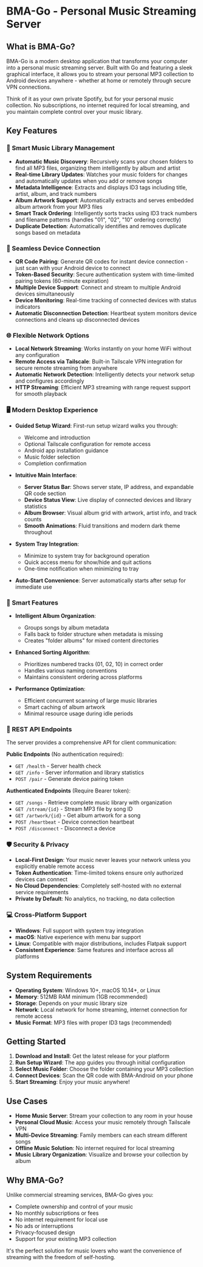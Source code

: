 # BMA-Go - Personal Music Streaming Server

## What is BMA-Go?

BMA-Go is a modern desktop application that transforms your computer into a personal music streaming server. Built with Go and featuring a sleek graphical interface, it allows you to stream your personal MP3 collection to Android devices anywhere - whether at home or remotely through secure VPN connections.

Think of it as your own private Spotify, but for your personal music collection. No subscriptions, no internet required for local streaming, and you maintain complete control over your music library.

## Key Features

### 🎵 Smart Music Library Management

- **Automatic Music Discovery**: Recursively scans your chosen folders to find all MP3 files, organizing them intelligently by album and artist
- **Real-time Library Updates**: Watches your music folders for changes and automatically updates when you add or remove songs
- **Metadata Intelligence**: Extracts and displays ID3 tags including title, artist, album, and track numbers
- **Album Artwork Support**: Automatically extracts and serves embedded album artwork from your MP3 files
- **Smart Track Ordering**: Intelligently sorts tracks using ID3 track numbers and filename patterns (handles "01", "02", "10" ordering correctly)
- **Duplicate Detection**: Automatically identifies and removes duplicate songs based on metadata

### 📱 Seamless Device Connection

- **QR Code Pairing**: Generate QR codes for instant device connection - just scan with your Android device to connect
- **Token-Based Security**: Secure authentication system with time-limited pairing tokens (60-minute expiration)
- **Multiple Device Support**: Connect and stream to multiple Android devices simultaneously
- **Device Monitoring**: Real-time tracking of connected devices with status indicators
- **Automatic Disconnection Detection**: Heartbeat system monitors device connections and cleans up disconnected devices

### 🌐 Flexible Network Options

- **Local Network Streaming**: Works instantly on your home WiFi without any configuration
- **Remote Access via Tailscale**: Built-in Tailscale VPN integration for secure remote streaming from anywhere
- **Automatic Network Detection**: Intelligently detects your network setup and configures accordingly
- **HTTP Streaming**: Efficient MP3 streaming with range request support for smooth playback

### 🖥️ Modern Desktop Experience

- **Guided Setup Wizard**: First-run setup wizard walks you through:
  - Welcome and introduction
  - Optional Tailscale configuration for remote access
  - Android app installation guidance
  - Music folder selection
  - Completion confirmation

- **Intuitive Main Interface**:
  - **Server Status Bar**: Shows server state, IP address, and expandable QR code section
  - **Device Status View**: Live display of connected devices and library statistics
  - **Album Browser**: Visual album grid with artwork, artist info, and track counts
  - **Smooth Animations**: Fluid transitions and modern dark theme throughout

- **System Tray Integration**: 
  - Minimize to system tray for background operation
  - Quick access menu for show/hide and quit actions
  - One-time notification when minimizing to tray

- **Auto-Start Convenience**: Server automatically starts after setup for immediate use

### 🔧 Smart Features

- **Intelligent Album Organization**: 
  - Groups songs by album metadata
  - Falls back to folder structure when metadata is missing
  - Creates "folder albums" for mixed content directories

- **Enhanced Sorting Algorithm**:
  - Prioritizes numbered tracks (01, 02, 10) in correct order
  - Handles various naming conventions
  - Maintains consistent ordering across platforms

- **Performance Optimization**:
  - Efficient concurrent scanning of large music libraries
  - Smart caching of album artwork
  - Minimal resource usage during idle periods

### 📡 REST API Endpoints

The server provides a comprehensive API for client communication:

**Public Endpoints** (No authentication required):
- `GET /health` - Server health check
- `GET /info` - Server information and library statistics
- `POST /pair` - Generate device pairing token

**Authenticated Endpoints** (Require Bearer token):
- `GET /songs` - Retrieve complete music library with organization
- `GET /stream/{id}` - Stream MP3 file by song ID
- `GET /artwork/{id}` - Get album artwork for a song
- `POST /heartbeat` - Device connection heartbeat
- `POST /disconnect` - Disconnect a device

### 🛡️ Security & Privacy

- **Local-First Design**: Your music never leaves your network unless you explicitly enable remote access
- **Token Authentication**: Time-limited tokens ensure only authorized devices can connect
- **No Cloud Dependencies**: Completely self-hosted with no external service requirements
- **Private by Default**: No analytics, no tracking, no data collection

### 💻 Cross-Platform Support

- **Windows**: Full support with system tray integration
- **macOS**: Native experience with menu bar support
- **Linux**: Compatible with major distributions, includes Flatpak support
- **Consistent Experience**: Same features and interface across all platforms

## System Requirements

- **Operating System**: Windows 10+, macOS 10.14+, or Linux
- **Memory**: 512MB RAM minimum (1GB recommended)
- **Storage**: Depends on your music library size
- **Network**: Local network for home streaming, internet connection for remote access
- **Music Format**: MP3 files with proper ID3 tags (recommended)

## Getting Started

1. **Download and Install**: Get the latest release for your platform
2. **Run Setup Wizard**: The app guides you through initial configuration
3. **Select Music Folder**: Choose the folder containing your MP3 collection
4. **Connect Devices**: Scan the QR code with BMA-Android on your phone
5. **Start Streaming**: Enjoy your music anywhere!

## Use Cases

- **Home Music Server**: Stream your collection to any room in your house
- **Personal Cloud Music**: Access your music remotely through Tailscale VPN
- **Multi-Device Streaming**: Family members can each stream different songs
- **Offline Music Solution**: No internet required for local streaming
- **Music Library Organization**: Visualize and browse your collection by album

## Why BMA-Go?

Unlike commercial streaming services, BMA-Go gives you:
- Complete ownership and control of your music
- No monthly subscriptions or fees
- No internet requirement for local use
- No ads or interruptions
- Privacy-focused design
- Support for your existing MP3 collection

It's the perfect solution for music lovers who want the convenience of streaming with the freedom of self-hosting.
